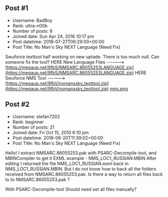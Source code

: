## Post #1
- Username: BadBoy
- Rank: ultra-n00b
- Number of posts: 6
- Joined date: Sun Apr 24, 2016 10:17 pm
- Post datetime: 2018-07-27T06:29:00+00:00
- Post Title: No Man's Sky NEXT Language (Need Fix)

Swuforce texttool half working on new uptade. There is too much null. Can someone fix the tool?
HERE New Language Files ------> [https://megaup.net/9fbS/NMSARC.86055253LANGUAGE.zip](https://megaup.net/9fbS/NMSARC.86055253LANGUAGE.zip)
HERE Swuforce NMS Tool ------>  [https://megaup.net/9fbV/nomanssky_texttool.zip](https://megaup.net/9fbV/nomanssky_texttool.zip)
[nms.png](https://xentaxbackup.github.io/file/14669_nms.png)
## Post #2
- Username: stefan7202
- Rank: beginner
- Number of posts: 21
- Joined date: Fri Oct 15, 2010 6:10 pm
- Post datetime: 2018-08-20T11:39:02+00:00
- Post Title: No Man's Sky NEXT Language (Need Fix)

Hello! I extract NMSARC.86055253.pak with PSARC-Decompile-tool, and MBINCompiler to get it EXML example - NMS_LOC1_RUSSIAN.MBIN
After editing I returned the file NMS_LOC1_RUSSIAN.exml back in NMS_LOC1_RUSSIAN.MBIN.
But I do not know how to back all the folders received from NMSARC.86055253.pak. Is there a way to return all files back to to NMSARC.86055253.pak ?

With PSARC-Decompile-tool Should need set all files manually?
